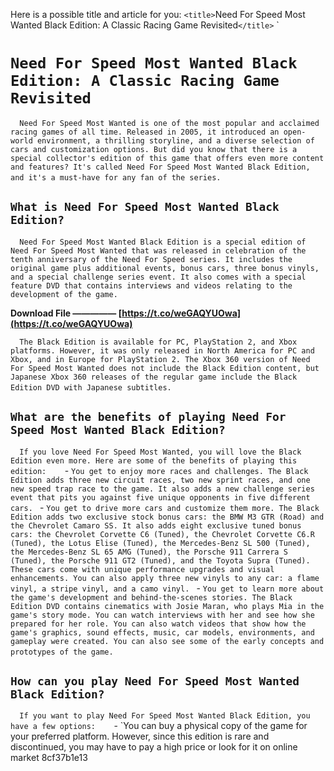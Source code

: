 
 Here is a possible title and article for you:  `<title>`Need For Speed Most Wanted Black Edition: A Classic Racing Game Revisited`</title>`  `
# `Need For Speed Most Wanted Black Edition: A Classic Racing Game Revisited`
`  `
`Need For Speed Most Wanted is one of the most popular and acclaimed racing games of all time. Released in 2005, it introduced an open-world environment, a thrilling storyline, and a diverse selection of cars and customization options. But did you know that there is a special collector's edition of this game that offers even more content and features? It's called Need For Speed Most Wanted Black Edition, and it's a must-have for any fan of the series.`
`  `
## `What is Need For Speed Most Wanted Black Edition?`
`  `
`Need For Speed Most Wanted Black Edition is a special edition of Need For Speed Most Wanted that was released in celebration of the tenth anniversary of the Need For Speed series. It includes the original game plus additional events, bonus cars, three bonus vinyls, and a special challenge series event. It also comes with a special feature DVD that contains interviews and videos relating to the development of the game.`
 
**Download File ————— [https://t.co/weGAQYUOwa](https://t.co/weGAQYUOwa)**


`  `
`The Black Edition is available for PC, PlayStation 2, and Xbox platforms. However, it was only released in North America for PC and Xbox, and in Europe for PlayStation 2. The Xbox 360 version of Need For Speed Most Wanted does not include the Black Edition content, but Japanese Xbox 360 releases of the regular game include the Black Edition DVD with Japanese subtitles.`
`  `
## `What are the benefits of playing Need For Speed Most Wanted Black Edition?`
`  `
`If you love Need For Speed Most Wanted, you will love the Black Edition even more. Here are some of the benefits of playing this edition:`
`  `
`
`- `You get to enjoy more races and challenges. The Black Edition adds three new circuit races, two new sprint races, and one new speed trap race to the game. It also adds a new challenge series event that pits you against five unique opponents in five different cars.`
`
`- `You get to drive more cars and customize them more. The Black Edition adds two exclusive stock bonus cars: the BMW M3 GTR (Road) and the Chevrolet Camaro SS. It also adds eight exclusive tuned bonus cars: the Chevrolet Corvette C6 (Tuned), the Chevrolet Corvette C6.R (Tuned), the Lotus Elise (Tuned), the Mercedes-Benz SL 500 (Tuned), the Mercedes-Benz SL 65 AMG (Tuned), the Porsche 911 Carrera S (Tuned), the Porsche 911 GT2 (Tuned), and the Toyota Supra (Tuned). These cars come with unique performance upgrades and visual enhancements. You can also apply three new vinyls to any car: a flame vinyl, a stripe vinyl, and a camo vinyl.`
`
`- `You get to learn more about the game's development and behind-the-scenes stories. The Black Edition DVD contains cinematics with Josie Maran, who plays Mia in the game's story mode. You can watch interviews with her and see how she prepared for her role. You can also watch videos that show how the game's graphics, sound effects, music, car models, environments, and gameplay were created. You can also see some of the early concepts and prototypes of the game.`
`
`
`  `
## `How can you play Need For Speed Most Wanted Black Edition?`
`  `
`If you want to play Need For Speed Most Wanted Black Edition, you have a few options:`
`  `
`
`- `You can buy a physical copy of the game for your preferred platform. However, since this edition is rare and discontinued, you may have to pay a high price or look for it on online market 8cf37b1e13


